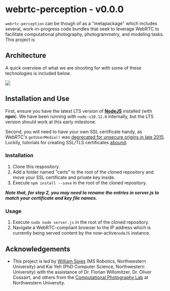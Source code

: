 # webrtc-perception - v0.0.0

`webrtc-perception` can be though of as a "metapackage" which includes several, work-in-progress code bundles that seek to leverage WebRTC to facilitate computational photography, photogrammetry, and modeling tasks. This project is 

## Architecture

A quick overview of what we are shooting for with some of these technologies is included below.

![](https://github.com/spieswl/webrtc-perception/blob/master/docs/webrtc-perception_block_diagram.png)

## Installation and Use

First, ensure you have the latest LTS version of **[NodeJS](https://nodejs.org/en/download/)** installed (with **npm**). We have been running with `node-v10.12.0` internally, but the LTS version should work at this early milestone.

Second, you will need to have your own SSL certificate handy, as WebRTC's `getUserMedia()` was [deprecated for unsecure origins in late 2015](https://sites.google.com/a/chromium.org/dev/Home/chromium-security/deprecating-powerful-features-on-insecure-origins). Luckily, tutorials for creating SSL/TLS certificates [abound](https://stackoverflow.com/questions/10175812/how-to-create-a-self-signed-certificate-with-openssl).

### Installation

1. Clone this respository.
2. Add a folder named "certs" to the root of the cloned repository and move your SSL certificate and private key inside.
3. Execute `npm install --save` in the root of the cloned repository.

***Note that, for step 2, you may need to rename the entries in server.js to match your certificate and key file names.***

### Usage

1. Execute `sudo node server.js` in the root of the cloned repository.
2. Navigate a WebRTC-compliant browser to the IP address which is currently being served content by the now-active`nodeJS` instance.

## Acknowledgements

* This project is led by [William Spies](http://) (MS Robotics, Northwestern University) and Kai Yeh (PhD Computer Science, Northwestern University) with the assistance of Dr. Florian Willomitzer, Dr. Oliver Cossairt, and others from the [Computational Photography Lab](http://compphotolab.northwestern.edu/) at Northwestern University.
